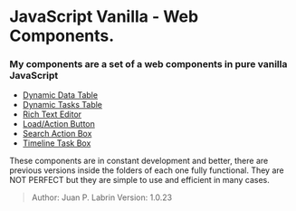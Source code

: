 <h1>JavaScript Vanilla - Web Components.</h1>
<h3>My components are a set of a web components in pure vanilla JavaScript</h3>
<ul>
    <li><a href="https://github.com/juanlabrin/js-webcomponents/tree/master/public/js/dynamic-data-table">Dynamic Data Table</a></li>
    <li><a href="https://github.com/juanlabrin/js-webcomponents/tree/master/public/js/dynamic-task-table">Dynamic Tasks Table</a></li>
    <li><a href="https://github.com/juanlabrin/js-webcomponents/tree/master/public/js/rich-text-editor">Rich Text Editor</a></li>
    <li><a href="https://github.com/juanlabrin/js-webcomponents/tree/master/public/js/load-button">Load/Action Button</a></li>
    <li><a href="https://github.com/juanlabrin/js-webcomponents/tree/master/public/js/search-action-box">Search Action Box</a></li>
    <li><a href="https://github.com/juanlabrin/js-webcomponents/tree/master/public/js/timeline-task-box">Timeline Task Box</a></li>
</ul>
<p>These components are in constant development and better, there are previous versions inside the folders of each one fully functional. They are NOT PERFECT but they are simple to use and efficient in many cases.</p>
<blockquote>
Author: Juan P. Labrin
Version: 1.0.23
</blockquote>